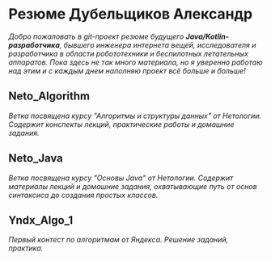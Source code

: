 # Резюме Дубельщиков Александр


*Добро пожаловать в git-проект резюме будущего __Java/Kotlin-разработчика__, бывшего инженера интернета вещей, исследователя и разработчика в области робототехники и беспилотных летательных аппаратов. Пока здесь не так много материала, но я уверенно работаю над этим и с каждым днем наполняю проект всё больше и больше!*

## Neto_Algorithm

*Ветка посвящена курсу "Алгоритмы и структуры данных" от Нетологии. Содержит конспекты лекций, практические работы и домашние задания.*

## Neto_Java

*Ветка посвящена курсу "Основы Java" от Нетологии. Содержит материалы лекций и домашние задания, охватывающие путь от основ синтаксиса до создания простых классов.*

## Yndx_Algo_1

*Первый контест по алгоритмам от Яндекса. Решение заданий, практика.*
